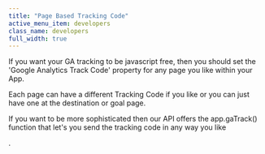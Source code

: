 ```yaml
---
title: "Page Based Tracking Code"
active_menu_item: developers
class_name: developers
full_width: true
---
```



If you want your GA tracking to be javascript free, then you should set the 'Google Analytics Track Code' property for any page you like within your App.

Each page can have a different Tracking Code if you like or you can just have one at the destination or goal page.

If you want to be more sophisticated then our API offers the app.gaTrack() function that let's you send the tracking code in any way you like

.
